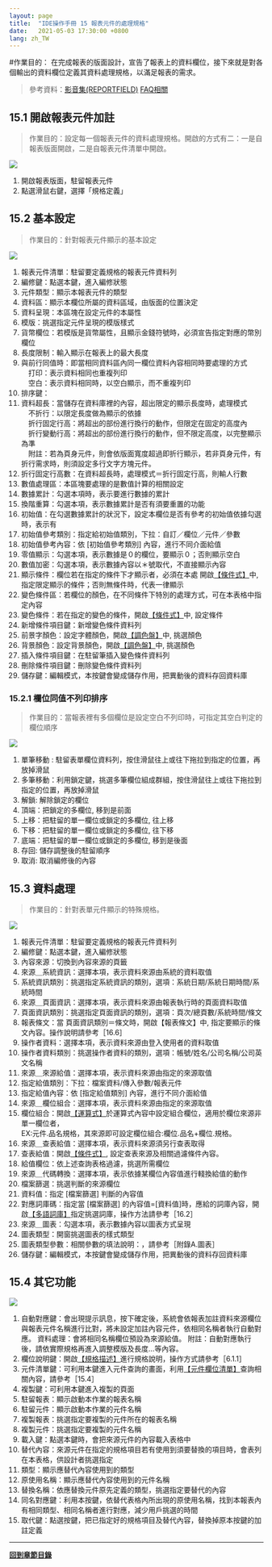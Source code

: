 ```yaml
---
layout: page
title:  "IDE操作手冊 15 報表元件的處理規格"
date:   2021-05-03 17:30:00 +0800
lang: zh_TW
---
```


#作業目的：
在完成報表的版面設計，宣告了報表上的資料欄位，接下來就是對各個輸出的資料欄位定義其資料處理規格，以滿足報表的需求。
>
> 參考資料：[影音集(REPORTFIELD)](https://help.arcare-robot.com/IDE/8831/Vedio/ruRU_IDE-Vedio.html#REPORTFIELD) [FAQ相關](https://help.arcare-robot.com/IDE/8831/FAQ/ruRU_IDE-FAQ.html#REPORTFIELD)

## **15.1 開啟報表元件加註**
> 作業目的：設定每一個報表元件的資料處理規格。開啟的方式有二：一是自報表版面開啟，二是自報表元件清單中開啟。

![](images/15.1-1.png)
1. 開啟報表版面，駐留報表元件
2. 點選滑鼠右鍵，選擇「規格定義」

## **15.2 基本設定**
> 作業目的：針對報表元件顯示的基本設定

![](images/15.2-1.png)
1. 報表元件清單：駐留要定義規格的報表元件資料列													
2. 編修鍵：點選本鍵，進入編修狀態													
3. 元件類型：顯示本報表元件的類型													
4. 資料區：顯示本欄位所屬的資料區域，由版面的位置決定													
5. 資料呈現：本區塊在設定元件的本屬性													
6. 模版：挑選指定元件呈現的模版樣式													
7. 貨幣欄位：若模版是貨幣屬性，且顯示金錢符號時，必須宣告指定對應的幣別欄位					
8. 長度限制：輸入顯示在報表上的最大長度													
9. 與前行同值時：即當相同資料區內同一欄位資料內容相同時要處理的方式<br>
　打印：表示資料相同也重複列印<br>
　空白：表示資料相同時，以空白顯示，而不重複列印<br>
10. 排序鍵：													
11. 資料超長：當儲存在資料庫裡的內容，超出限定的顯示長度時，處理模式<br>
　不折行：以限定長度做為顯示的依據<br>
　折行固定行高：將超出的部份進行換行的動作，但限定在固定的高度內<br>
　折行變動行高：將超出的部份進行換行的動作，但不限定高度，以完整顯示為準<br>
　附註：若為頁身元件，則會依版面寬度超過即折行顯示，若非頁身元件，有折行需求時，則須設定多行文字方塊元件。<br>
12. 折行固定行高數：在資料超長時，處理模式＝折行固定行高，則輸人行數						
13. 數值處理區：本區塊要處理的是數值計算的相關設定													
14. 數據累計：勾選本項時，表示要進行數據的累計													
15. 換階重算：勾選本項，表示數據累計是否有須要重置的功能													
16. 初始值：在勾選數據累計的狀況下，設定本欄位是否有參考的初始值依據勾選時，表示有		
17. 初始值參考類別：指定給初始值類別，下拉：自訂／欄位／元件／參數									
18. 初始值參考內容：依 [初始值參考類別] 內容，進行不同介面給值												
19. 零值顯示：勾選本項，表示數據是０的欄位，要顯示０；否則顯示空白
20. 數值加密：勾選本項，表示數據內容以＊號取代，不直接顯示內容
21. 顯示條件：欄位若在指定的條件下才顯示者，必須在本處 開啟[【條件式】](20.html#ConditionStatement)中, 指定限定顯示的條件；否則無條件時，代表一律顯示													
22. 變色條件區：若欄位的顏色，在不同條件下特別的處理方式，可在本表格中指定內容
24. 變色條件：若在指定的變色的條件，開啟[【條件式】](20.html#ConditionStatement)中, 設定條件
22. 新增條件項目鍵：新增變色條件資料列													
25. 前景字顏色：設定字體顏色，開啟[【調色盤】](20.html#Palette)中, 挑選顏色													
26. 背景顏色：設定背景顏色，開啟[【調色盤】](20.html#Palette)中, 挑選顏色													
27. 插入條件項目鍵：在駐留筆插入變色條件資料列													
28. 刪除條件項目鍵：刪除變色條件資料列													
29. 儲存鍵：編輯模式，本按鍵會變成儲存作用，把異動後的資料存回資料庫													


### **15.2.1 欄位同值不列印排序**
> 作業目的：當報表裡有多個欄位是設定空白不列印時，可指定其空白判定的欄位順序

![](images/15.2.1-1.png)
1. 單筆移動 : 駐留表單欄位資料列，按住滑鼠往上或往下拖拉到指定的位置，再放掉滑鼠
2. 多筆移動：利用鎖定鍵，挑選多筆欄位組成群組，按住滑鼠往上或往下拖拉到指定的位置，再放掉滑鼠
3. 解鎖: 解除鎖定的欄位
4. 頂端：把鎖定的多欄位, 移到是前面
5. 上移：把駐留的單一欄位或鎖定的多欄位, 往上移
6. 下移：把駐留的單一欄位或鎖定的多欄位, 往下移
7. 底端：把駐留的單一欄位或鎖定的多欄位, 移到是後面
8. 存回: 儲存調整後的駐留順序
9. 取消: 取消編修後的內容



## **15.3 資料處理**
> 作業目的：針對表單元件顯示的特殊規格。

![](images/15.3-1.png)
1. 報表元件清單：駐留要定義規格的報表元件資料列
2. 編修鍵：點選本鍵，進入編修狀態
3. 內容來源：切換到內容來源的頁籤
4. 來源＿系統資訊：選擇本項，表示資料來源由系統的資料取值
5. 系統資訊類別：挑選指定系統資訊的類別，選項：系統日期/系統日期時間/系統時間
6. 來源＿頁面資訊：選擇本項，表示資料來源由報表執行時的頁面資料取值
7. 頁面資訊類別：挑選指定頁面資訊的類別，選項：頁次/總頁數/系統時間/條文
8. 報表條文：當 頁面資訊類別＝條文時，開啟【報表條文】中, 指定要顯示的條文內容。操作說明請參考［16.6］
9. 操作者資料：選擇本項，表示資料來源由登入使用者的資料取值
10. 操作者資料類別：挑選操作者資料的類別，選項：帳號/姓名/公司名稱/公司英文名稱
11. 來源＿來源給值：選擇本項，表示資料來源由指定的來源取值
12. 指定給值類別：下拉：檔案資料/傳入參數/報表元件
13. 指定給值內容：依 [指定給值類別] 內容，進行不同介面給值
14. 來源＿欄位組合：選擇本項，表示資料來源由指定的來源取值
15. 欄位組合：開啟[【運算式】](20.html#ExpressionStatement)於運算式內容中設定組合欄位，適用於欄位來源非單一欄位者，<br>
EX:元件.品名規格，其來源即可設定欄位組合:欄位.品名+欄位.規格。<br>
16. 來源＿查表給值：選擇本項，表示資料來源須另行查表取得
17. 查表給值：開啟[【條件式】](20.html#ConditionStatement), 設定查表來源及相關過濾條件內容。
18. 給值欄位：依上述查詢表格過濾，挑選所需欄位
19. 來源＿代碼轉換：選擇本項，表示依據某欄位內容值進行輚換給值的動作
20. 檔案篩選：挑選判斷的來源欄位
21. 資料值：指定 [檔案篩選] 判斷的內容值
22. 對應詞庫碼：指定當 [檔案篩選] 的內容值=[資料值]時，應給的詞庫內容，開啟[【多語詞庫】](16.html#MaintainMultilingual)指定挑選詞庫，操作方法請參考［16.2］
23. 來源＿圖表：勾選本項，表示數據內容以圖表方式呈現
24. 圖表類型：開窗挑選圖表的樣式類型
25. 圖表類型參數：相關參數的填法說明：，請參考［附錄A.圖表］
26. 儲存鍵：編輯模式，本按鍵會變成儲存作用，把異動後的資料存回資料庫

## **15.4 其它功能**

![](images/15.4-1.png)

1. 自動對應鍵：會出現提示訊息，按下確定後，系統會依報表加註資料來源欄位與報表元件名稱進行比對，將未設定加註內容元件，依相同名稱者執行自動對應。 資料處理：會將相同名稱欄位預設為來源給值。
附註：自動對應執行後，請依實際規格再進入調整模版及長度…等內容。
2. 欄位說明鍵：開啟[【規格描述】](06.html#SpecificationAnnotated)進行規格說明，操作方式請參考［6.1.1］
3. 元件清單鍵：可利用本鍵進入元件查詢的畫面，利用[【元件欄位清單】](15.html#ComponentList)查詢相關內容，請參考［15.4］
4. 複製鍵：可利用本鍵進入複製的頁面
5. 駐留報表：顯示啟動本作業的報表名稱
6. 駐留元件：顯示啟動本作業的元件名稱
7. 複製報表：挑選指定要複製的元件所在的報表名稱
8. 複製元件：挑選指定要複製的元件名稱
9. 載入鍵：點選本鍵時，會把來源元件的內容載入表格中
10. 替代內容：來源元件在指定的規格項目若有使用到須要替換的項目時，會表列在本表格，供設計者挑選指定
11. 類型：顯示應替代內容使用到的類型
12. 原使用名稱：顯示應替代內容使用到的元件名稱
13. 替換名稱：依應替換元件原先定義的類型，挑選指定要替代的內容
14. 同名對應鍵：利用本按鍵，依替代表格內所出現的原使用名稱，找到本報表內有相同類型、相同名稱者進行對應，減少用戶挑選的時間
15. 取代鍵：點選按鍵，把已指定好的規格項目及替代內容，替換掉原本按鍵的加註定義


---
[**回到章節目錄**](index.html#MainMenu)